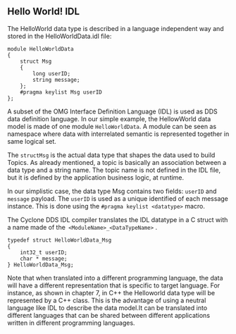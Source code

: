 ## Hello World! IDL

The HelloWorld data type is described in a language independent way and stored in the HelloWorldData.idl file:

```
module HelloWorldData
{
    struct Msg
    {
        long userID; 
        string message;
    };
    #pragma keylist Msg userID
};
```


A subset of the OMG Interface Definition Language (IDL) is used as DDS data definition language. In our simple example, the HellowWorld data model is made of one module `HelloWorldData`. A module can be seen as namespace where data with interrelated semantic is represented together in same logical set.

The `structMsg` is the actual data type that shapes the data used to build Topics. As already mentioned, a topic is basically an association between a data type and a string name. The topic name is not defined in the IDL file, but it is defined by the application business logic, at runtime.

In our simplistic case, the data type Msg contains two fields: `userID` and `message` payload. The `userID` is used as a unique identified of each message instance. This is done using the `#pragma keylist <datatype>` macro.

The Cyclone DDS IDL compiler translates the IDL datatype in a C struct with a name made of the` <ModuleName>_<DataTypeName>` .
```
typedef struct HelloWorldData_Msg
{
    int32_t userID;
    char * message;
} HelloWorldData_Msg;
```

Note that when translated into a different programming language, the data will have a different representation that is specific to target language. For instance, as shown in chapter 7, in C++ the Helloworld data type will be represented by a C++ class. This is the advantage of using a neutral language like IDL to describe the data model.It can be translated into different languages that can be shared between different applications written in different programming languages.